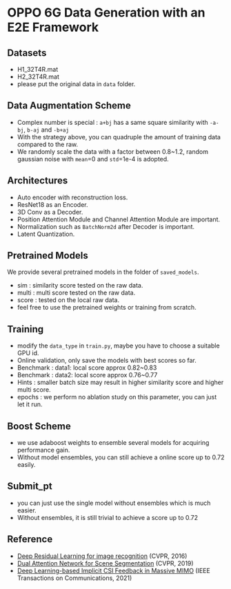 # OPPO 6G Data Generation with an E2E Framework

## Datasets
- H1_32T4R.mat
- H2_32T4R.mat
- please put the original data in `data` folder.

## Data Augmentation Scheme
- Complex number is special : `a+bj` has a same square similarity with `-a-bj`, `b-aj` and `-b+aj`
- With the strategy above, you can quadruple the amount of training data compared to the raw.
- We randomly scale the data with a factor between 0.8~1.2, random gaussian noise with `mean`=0 and `std`=1e-4 is adopted.

## Architectures
- Auto encoder with reconstruction loss.
- ResNet18 as an Encoder.
- 3D Conv as a Decoder.
- Position Attention Module and Channel Attention Module are important.
- Normalization such as `BatchNorm2d` after Decoder is important.
- Latent Quantization.

## Pretrained Models
We provide several pretrained models in the folder of `saved_models`.
- sim : similarity score tested on the raw data.
- multi : multi score tested on the raw data.
- score : tested on the local raw data.
- feel free to use the pretrained weights or training from scratch.

## Training
- modify the `data_type` in `train.py`, maybe you have to choose a suitable GPU id.
- Online validation, only save the models with best scores so far.
- Benchmark : data1: local score approx 0.82~0.83
- Benchmark : data2: local score approx 0.76~0.77
- Hints : smaller batch size may result in higher similarity score and higher multi score.
- epochs : we perform no ablation study on this parameter, you can just let it run.

## Boost Scheme
- we use adaboost weights to ensemble several models for acquiring performance gain. 
- Without model ensembles, you can still achieve a online score up to 0.72 easily.

## Submit_pt
- you can just use the single model without ensembles which is much easier.
- Without ensembles, it is still trivial to achieve a score up to 0.72

## Reference
- [Deep Residual Learning for image recognition](https://openaccess.thecvf.com/content_cvpr_2016/papers/He_Deep_Residual_Learning_CVPR_2016_paper.pdf) (CVPR, 2016)
- [Dual Attention Network for Scene Segmentation](https://openaccess.thecvf.com/content_CVPR_2019/papers/Fu_Dual_Attention_Network_for_Scene_Segmentation_CVPR_2019_paper.pdf) (CVPR, 2019)
- [Deep Learning-based Implicit CSI Feedback in Massive MIMO](https://arxiv.org/pdf/2105.10100.pdf) (IEEE Transactions on Communications, 2021)

